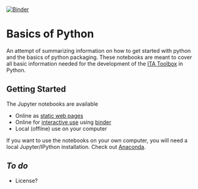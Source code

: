 [![Binder](https://mybinder.org/badge_logo.svg)](https://mybinder.org/v2/gh/simklein/basics-of-python/master?filepath=index.ipynb)


# Basics of Python
An attempt of summarizing information on how to get started with python and the basics of python packaging. These notebooks are meant to cover all basic information needed for the development of the [ITA Toolbox](https://git.rwth-aachen.de/mbe/haiopy) in Python.

## Getting Started
The Jupyter notebooks are available

* Online as [static web pages](http://nbviewer.ipython.org/github/simklein/basics-of-python/blob/master/index.ipynb) 
* Online for [interactive use](https://mybinder.org/v2/gh/simklein/basics-of-python/master?filepath=index.ipynb) using [binder](http://mybinder.org/)
* Local (offline) use on your computer

If you want to use the notebooks on your own computer, you will need a local Jupyter/IPython installation. Check out [Anaconda](https://www.anaconda.com/distribution/). 

## *To do*
* License?

